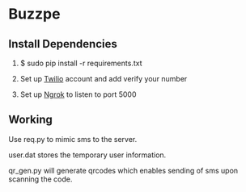 # Buzzpe

## Install Dependencies

1. $ sudo pip install -r requirements.txt

2. Set up [Twilio](www.twilio.com) account and add verify your number

3. Set up [Ngrok](https://ngrok.com/download) to listen to port 5000

## Working

Use req.py to mimic sms to the server.

user.dat stores the temporary user information.

qr_gen.py will generate qrcodes which enables sending of sms upon scanning the code.